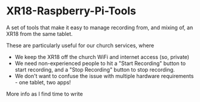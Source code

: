 # XR18-Raspberry-Pi-Tools

A set of tools that make it easy to manage recording from, and mixing of, an XR18
from the same tablet.

These are particularly useful for our church services, where

* We keep the XR18 off the church WiFi and internet access (so, private)
* We need non-experienced people to hit a "Start Recording" button to start recording, and
a "Stop Recording" button to stop recording.
* We don't want to confuse the issue with multiple hardware requirements - one tablet, two apps!

More info as I find time to write
